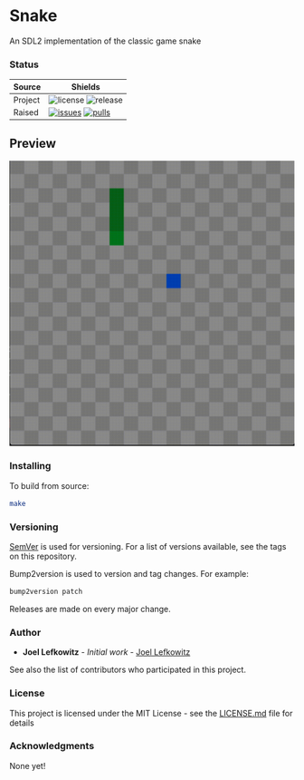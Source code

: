 # Snake

An SDL2 implementation of the classic game snake

### Status

| Source     | Shields                                                        |
| ---------- | -------------------------------------------------------------- |
| Project    | ![license][license] ![release][release]                        |
| Raised     | [![issues][issues]][issues_link] [![pulls][pulls]][pulls_link] |

## Preview

![Example usage][example_gif]

### Installing

To build from source:

```bash
make
```

### Versioning

[SemVer](http://semver.org/) is used for versioning. For a list of versions available, see the tags on this repository.

Bump2version is used to version and tag changes.
For example:

```bash
bump2version patch
```

Releases are made on every major change.

### Author

- **Joel Lefkowitz** - _Initial work_ - [Joel Lefkowitz](https://github.com/JoelLefkowitz)

See also the list of contributors who participated in this project.

### License

This project is licensed under the MIT License - see the [LICENSE.md](LICENSE.md) file for details

### Acknowledgments

None yet!

<!--- Table links --->

[license]: https://img.shields.io/github/license/joellefkowitz/snake
[release]: https://img.shields.io/github/v/tag/joellefkowitz/snake
[issues]: https://img.shields.io/github/issues/joellefkowitz/snake "Issues"
[issues_link]: https://github.com/JoelLefkowitz/snake/issues
[pulls]: https://img.shields.io/github/issues-pr/joellefkowitz/snake "Pull requests"
[pulls_link]: https://github.com/JoelLefkowitz/snake/pulls

[example_gif]: https://github.com/JoelLefkowitz/snake/raw/master/preview.gif "Example usage"